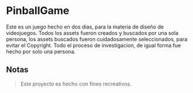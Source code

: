# PinballGame
Este es un juego hecho en dos dias, para la materia de diseño de videojuegos.
Todos los assets fueron creados y buscados por una sola persona, los assets buscados fueron cuidadosamente seleccionados, para evitar el Copyright.
Todo el proceso de investigacion, de igual forma fue hecho por solo una persona.
## Notas
> Este proyecto es hecho con fines recreativos.
